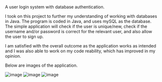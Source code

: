 A user login system with database authentication.

I took on this project to further my understanding of working with databases in Java. The program is coded in Java, and uses mySQL as the database. The simple application will check if the user is unique/new, check if the username and/or password is correct for the relevant user, and also allow the user to sign up.

I am satisfied with the overall outcome as the application works as intended and I was also able to work on my code reability, which has improved in my opinion. 

Below are images of the application.

![image](https://user-images.githubusercontent.com/91664359/148078877-f19cfae3-836e-42bb-92f3-60d7538b2c5c.png)
![image](https://user-images.githubusercontent.com/91664359/148078944-ac194c5f-3e74-4a1a-81a5-47775478ed9c.png)
![image](https://user-images.githubusercontent.com/91664359/148079019-f484af8f-4028-4471-94e2-c30aefc9d2c8.png)
